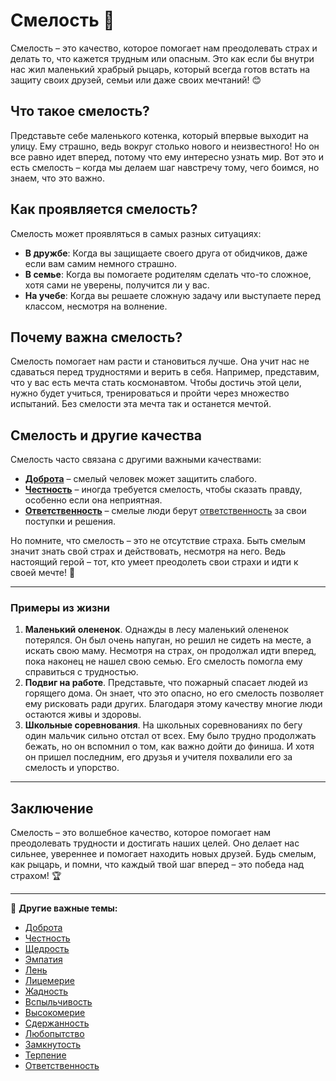# Смелость 🦁

Смелость – это качество, которое помогает нам преодолевать страх и делать то, что кажется трудным или опасным. Это как если бы внутри нас жил маленький храбрый рыцарь, который всегда готов встать на защиту своих друзей, семьи или даже своих мечтаний! 😊

## Что такое смелость?

Представьте себе маленького котенка, который впервые выходит на улицу. Ему страшно, ведь вокруг столько нового и неизвестного! Но он все равно идет вперед, потому что ему интересно узнать мир. Вот это и есть смелость – когда мы делаем шаг навстречу тому, чего боимся, но знаем, что это важно. 

## Как проявляется смелость?

Смелость может проявляться в самых разных ситуациях:
- **В дружбе**: Когда вы защищаете своего друга от обидчиков, даже если вам самим немного страшно.
- **В семье**: Когда вы помогаете родителям сделать что-то сложное, хотя сами не уверены, получится ли у вас.
- **На учебе**: Когда вы решаете сложную задачу или выступаете перед классом, несмотря на волнение.

## Почему важна смелость?

Смелость помогает нам расти и становиться лучше. Она учит нас не сдаваться перед трудностями и верить в себя. Например, представим, что у вас есть мечта стать космонавтом. Чтобы достичь этой цели, нужно будет учиться, тренироваться и пройти через множество испытаний. Без смелости эта мечта так и останется мечтой. 

## Смелость и другие качества

Смелость часто связана с другими важными качествами:
- **[Доброта](Доброта.md)** – смелый человек может защитить слабого.
- **[Честность](Честность.md)** – иногда требуется смелость, чтобы сказать правду, особенно если она неприятная.
- **[Ответственность](Ответственность.md)** – смелые люди берут [ответственность](Ответственность.md) за свои поступки и решения.

Но помните, что смелость – это не отсутствие страха. Быть смелым значит знать свой страх и действовать, несмотря на него. Ведь настоящий герой – тот, кто умеет преодолеть свои страхи и идти к своей мечте! 🚀

---

### Примеры из жизни

1. **Маленький олененок**. Однажды в лесу маленький олененок потерялся. Он был очень напуган, но решил не сидеть на месте, а искать свою маму. Несмотря на страх, он продолжал идти вперед, пока наконец не нашел свою семью. Его смелость помогла ему справиться с трудностью.
2. **Подвиг на работе**. Представьте, что пожарный спасает людей из горящего дома. Он знает, что это опасно, но его смелость позволяет ему рисковать ради других. Благодаря этому качеству многие люди остаются живы и здоровы.
3. **Школьные соревнования**. На школьных соревнованиях по бегу один мальчик сильно отстал от всех. Ему было трудно продолжать бежать, но он вспомнил о том, как важно дойти до финиша. И хотя он пришел последним, его друзья и учителя похвалили его за смелость и упорство.

---

## Заключение

Смелость – это волшебное качество, которое помогает нам преодолевать трудности и достигать наших целей. Оно делает нас сильнее, увереннее и помогает находить новых друзей. Будь смелым, как рыцарь, и помни, что каждый твой шаг вперед – это победа над страхом! 🏆

---

📖 **Другие важные темы:**  
- [Доброта](Доброта.md) 
- [Честность](Честность.md)
- [Щедрость](Щедрость.md)
- [Эмпатия](Эмпатия.md)  
- [Лень](Лень.md)
- [Лицемерие](Лицемерие.md)
- [Жадность](Жадность.md)
- [Вспыльчивость](Вспыльчивость.md)
- [Высокомерие](Высокомерие.md)
- [Сдержанность](Сдержанность.md)
- [Любопытство](Любопытство.md)
- [Замкнутость](Замкнутость.md)
- [Терпение](Терпение.md)
- [Ответственность](Ответственность.md)